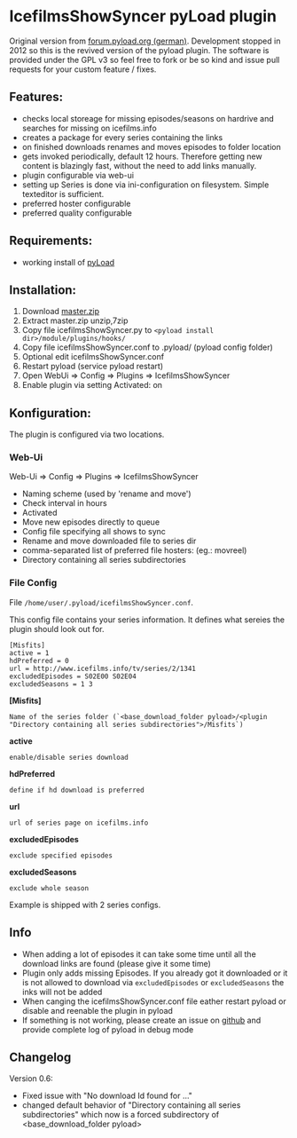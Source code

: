 # IcefilmsShowSyncer pyLoad plugin

Original version from [forum.pyload.org (german)](http://forum.pyload.org/viewtopic.php?f=9&t=1192 "forum.pyload.org German Thread"). 
Development stopped in 2012 so this is the revived version of the pyload plugin. 
The software is provided under the GPL v3 so feel free to fork or be so kind and issue pull requests for your custom feature / fixes. 

## Features:

*   checks local storeage for missing episodes/seasons on hardrive and searches for missing on icefilms.info
*   creates a package for every series containing the links
*   on finished downloads renames and moves episodes to folder location
*   gets invoked periodically, default 12 hours. Therefore getting new content is blazingly fast, without the need to add links manually.
*   plugin configurable via web-ui
*   setting up Series is done via ini-configuration on filesystem. Simple texteditor is sufficient.
*   preferred hoster configurable
*   preferred quality configurable

## Requirements:
*  working install of [pyLoad](http://pyload.org/)

## Installation:
1. Download [master.zip](https://github.com/t4skforce/IcefilmsShowSyncer/archive/master.zip) 
2. Extract master.zip unzip,7zip
3. Copy file icefilmsShowSyncer.py to `<pyload install dir>/module/plugins/hooks/`
4. Copy file icefilmsShowSyncer.conf to .pyload/ (pyload config folder)
5. Optional edit icefilmsShowSyncer.conf
6. Restart pyload (service pyload restart)
7. Open WebUi => Config => Plugins => IcefilmsShowSyncer
8. Enable plugin via setting Activated: on

## Konfiguration:
The plugin is configured via two locations.


###  Web-Ui

Web-Ui => Config => Plugins => IcefilmsShowSyncer

*   Naming scheme (used by 'rename and move')
*   Check interval in hours
*   Activated
*   Move new episodes directly to queue
*   Config file specifying all shows to sync
*   Rename and move downloaded file to series dir
*   comma-separated list of preferred file hosters: (eg.: movreel)
*   Directory containing all series subdirectories

###  File Config
File `/home/user/.pyload/icefilmsShowSyncer.conf`.

This config file contains your series information. It defines what sereies the plugin should look out for.

```
[Misfits]
active = 1
hdPreferred = 0
url = http://www.icefilms.info/tv/series/2/1341
excludedEpisodes = S02E00 S02E04
excludedSeasons = 1 3
```

**[Misfits]**

	Name of the series folder (`<base_download_folder pyload>/<plugin "Directory containing all series subdirectories">/Misfits`)
	
**active**

	enable/disable series download
	  
	  
**hdPreferred**

	define if hd download is preferred
	
	
**url** 

	url of series page on icefilms.info
	
	
**excludedEpisodes** 

	exclude specified episodes
	
	
**excludedSeasons** 

	exclude whole season


Example is shipped with 2 series configs.

## Info

*  When adding a lot of episodes it can take some time until all the download links are found (please give it some time)
*  Plugin only adds missing Episodes. If you already got it downloaded or it is not allowed to download via `excludedEpisodes` or `excludedSeasons` the inks will not be added
*  When canging the icefilmsShowSyncer.conf file eather restart pyload or disable and reenable the plugin in pyload 
*  If something is not working, please create an issue on [github](https://github.com/t4skforce/IcefilmsShowSyncer/issues "Issues") and provide complete log of pyload in debug mode

## Changelog

Version 0.6:
   *   Fixed issue with "No download Id found for ..."
   *   changed default behavior of "Directory containing all series subdirectories" which now is a forced subdirectory of <base_download_folder pyload>